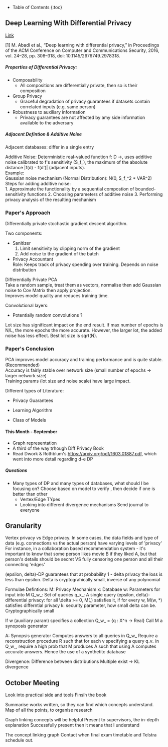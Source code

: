 * Table of Contents
{:toc}

## Deep Learning With Differential Privacy
[Link](https://search.library.uq.edu.au/permalink/f/tbms52/TN_cdi_arxiv_primary_1607_00133)  

[1] M. Abadi et al., “Deep learning with differential privacy,” in Proceedings of the ACM Conference on Computer and Communications Security, 2016, vol. 24–28, pp. 308–318, doi: 10.1145/2976749.2978318.


##### Properties of Differential Privacy:  
* Composability
  * All compositions are differentially private, then so is their composition  
* Group Privacy  
  * Graceful degradation of privacy guarantees if datasets contain correlated inputs (e.g. same person)  
* Robustness to auxiliary information  
  * Privacy guarantees are not affected by amy side information available to the adversary

##### Adjacent Defintion & Additive Noise
Adjacent databases: differ in a single entry  

Additive Noise: Deterministic real-valued function f: D ->, uses additive noise calibrated to f's sensitivity (S_f_), the maximum of the absolute distance |f(d) - f(d')| (adjacent inputs).  
  Example:  
    Gaussian noise mechanism (Normal Distribution): N(0, S_f_^2 * VAR^2)  
  Steps for adding additive noise:  
    1. Approximate the functionality by a sequential compostion of bounded-sensitivity functions
    2. Choosing parameters of additive noise
    3. Performing privacy analysis of the resulting mechanism  
  
### Paper's Approach
Differentially private stochastic gradient descent algorithm.  

Two components:  
* Sanitizer  
  1. Limit sensitivity by clipping norm of the gradient  
  2. Add noise to the gradient of the batch  
* Privacy Accountant  
  Role: Keeps track of privacy spending over training. Depends on noise distribution  
  
Differentially Private PCA  
  Take a random sample, treat them as vectors, normalise then add Gaussian noise to Cov Matrix then apply projection.  
  Improves model quality and reduces training time.  

Convolutional layers:  
- Potentially random convolutions ?  

Lot size has significant impact on the end result. If max number of epochs is N/L, the more epochs the more accurate. However, the larger lot, the added noise has less effect. Best lot size is sqrt(N).  

### Paper's Conclusion
PCA improves model accuracy and training performance and is quite stable. (Recommended)  
Accuracy is fairly stable over network size (small number of epochs -> larger network size)  
Training params (lot size and noise scale) have large impact.  

Different types of Literature:  
* Privacy Guarantees  
  
* Learning Algorithm  
* Class of Models  


#### This Month - September
* Graph representation
* A third of the way trhough Diff Privacy Book
* Read Dwork & Rothblum's https://arxiv.org/pdf/1603.01887.pdf, which went into more detail regarding d-e DP

##### Questions
* Many types of DP and many types of databases, what should I be focusing on?
    Choose based on model to verify , then decide if one is better than other
  * Vertex/Edge TYpes
  * Looking into different divergence mechanisms
    Send journal to everyone
## Granularity
Vertex privacy vs Edge privacy. 
In some cases, the data fields and type of data (e.g. connections vs the actual person) have varying levels of 'privacy'
For instance, in a collaboration based recommendation system - it's important to know that some person likes movie B if they liked A, but that person's details should be secret VS fully censoring one person and all their connecting 'edges'

(epsilon, delta)-DP guarantees that at probability 1 - delta privacy the loss is less than epsilon.
  Delta is cryptograhically small, inverse of any polynomial

Formulae Defintions:
M: Privacy Mechanism
x: Database
w: Parameters for input into M
Q_w_: Set of queries
q_x_: A single query
(epsilon, delta)-differential privacy: for all \delta >= 0, M(*,*) satisfies it, if for every w, M(w, *) satisfies differntial privacy
k: security parameter, how small delta can be. Cryptographically small

If w (auxiliary param) specifies a collection Q_w_ = {q : X^n -> Real}
  Call M a synoposis generator

A: Synopsis generator
  Computes answers to all queries in Q_w_
  Require a reconstruction procedure R such that for each v specifying a query q_v_ in Q_w_, require a high prob that M produces A such that using A computes accurate answers. 
  Hence the use of a synthetitc database

Divergence: Difference between distributions
  Multiple exist -> KL divergence 

## October Meeting
Look into practical side and tools
  Finsih the book

Summarise works written, so they can find which concepts understand. Map of all the points, to organise research

Graph linking concepts will be helpful
  Present to supervisors, the in-depth explanation
  Successfully present then it means that I understand

The concept linking graph
  Contact when final exam timetable and Telstra schedule out.

